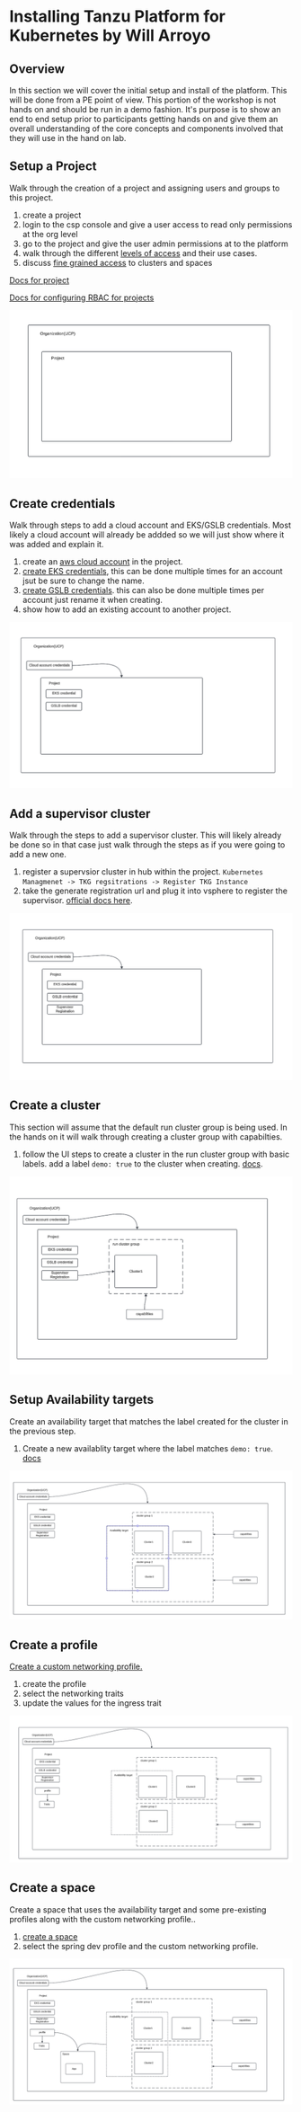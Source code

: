 # Installing Tanzu Platform for Kubernetes by Will Arroyo

## Overview

In this section we will cover the initial setup and install of the platform. This will be done from a PE point of view. This portion of the workshop is not hands on and should be run in a demo fashion. It's purpose is to show an end to end setup prior to participants getting hands on and give them an overall understanding of the core concepts and components involved that they will use in the hand on lab. 

## Setup a Project

Walk through the creation of a project and assigning users and groups to this project. 

1. create a project
2. login to the csp console and give a user access to read only permissions at the org level
3. go to the project and give the user admin permissions at to the platform
4. walk through the different [levels of access](https://docs.vmware.com/en/VMware-Tanzu-Platform/services/create-manage-apps-tanzu-platform-k8s/how-to-adding-users.html#service-roles-1) and their use cases.
5. discuss [fine grained access](https://docs.vmware.com/en/VMware-Tanzu-Platform/services/create-manage-apps-tanzu-platform-k8s/how-to-granular-access-control.html) to clusters and spaces

[Docs for project](https://docs.vmware.com/en/VMware-Tanzu-Platform/services/create-manage-apps-tanzu-platform-k8s/getting-started-set-up-infra.html#create-a-project-5)

[Docs for configuring RBAC for projects](https://docs.vmware.com/en/VMware-Tanzu-Platform/services/create-manage-apps-tanzu-platform-k8s/how-to-adding-users.html)

![](images/2024-06-18-16-19-27.png)


## Create credentials

Walk through steps to add a cloud account and EKS/GSLB credentials. Most likely a cloud account will already be addded so we will just show where it was added and explain it.

1. create an [aws cloud account](https://docs.vmware.com/en/VMware-Tanzu-Platform/services/create-manage-apps-tanzu-platform-k8s/getting-started-set-up-infra.html#add-aws-account) in the project. 
2. [create EKS credentials](https://docs.vmware.com/en/VMware-Tanzu-Platform/services/create-manage-apps-tanzu-platform-k8s/getting-started-set-up-infra.html#create-eks-credentials-7), this can be done multiple times for an account jsut be sure to change the name.
3. [create GSLB credentials](https://docs.vmware.com/en/VMware-Tanzu-Platform/services/create-manage-apps-tanzu-platform-k8s/getting-started-set-up-infra.html#create-route-53-gslb-credentials-8). this can also be done multiple times per account just rename it when creating.
4. show how to add an existing account to another project. 

![](images/2024-06-18-16-21-05.png)

## Add a supervisor cluster

Walk through the steps to add a supervisor cluster. This will likely already be done so in that case just walk through the steps as if you were going to add a new one.

1. register a supervsior cluster in hub within the project. `Kubernetes Managmenet -> TKG regsitrations -> Register TKG Instance ` 
2. take the generate registration url and plug it into vsphere to register the supervisor. [official docs here](https://docs.vmware.com/en/VMware-vSphere/8.0/vsphere-with-tanzu-tkg/GUID-2BB4E587-AC71-4DBA-8DA5-9B497B4F4991.html).

![](images/2024-06-18-16-22-47.png)
   
## Create a cluster

This section will assume that the default run cluster group is being used. In the hands on it will walk through creating a cluster group with capabilties.

1. follow the UI steps to create a cluster in the run cluster group with basic labels. add a label `demo: true`  to the cluster when creating. [docs](https://docs.vmware.com/en/VMware-Tanzu-Platform/services/create-manage-apps-tanzu-platform-k8s/getting-started-set-up-infra.html#create-an-eks-cluster-in-the-run-cluster-group-11).

![](images/2024-06-19-10-45-59.png)

## Setup Availability targets

Create an availability target that matches the label created for the cluster in the previous step.

1. Create  a new availablity target where the label matches `demo: true`. [docs](https://docs.vmware.com/en/VMware-Tanzu-Platform/services/create-manage-apps-tanzu-platform-k8s/how-to-manage-availability-targets.html)


![](images/2024-06-19-10-49-14.png)

## Create a profile

[Create a custom networking profile.](https://docs.vmware.com/en/VMware-Tanzu-Platform/services/create-manage-apps-tanzu-platform-k8s/getting-started-create-app-envmt.html#create-custom-networking-profile-2)

1. create the profile
2. select the networking traits
3. update the values for the ingress trait

![](images/2024-06-19-10-50-04.png)

## Create a space

Create a space that uses the availability target and some pre-existing profiles along with the custom networking profile..

1. [create a space](https://docs.vmware.com/en/VMware-Tanzu-Platform/services/create-manage-apps-tanzu-platform-k8s/getting-started-create-app-envmt.html#create-a-space-in-your-project-4) 
2. select the spring dev profile and the custom networking profile. 

![](images/2024-06-19-10-50-46.png)